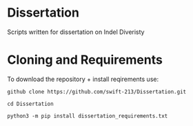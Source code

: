 # Dissertation

Scripts written for dissertation on Indel Diveristy

# Cloning and Requirements

To download the repository + install reqirements use:

```
github clone https://github.com/swift-213/Dissertation.git

cd Dissertation

python3 -m pip install dissertation_requirements.txt

```

